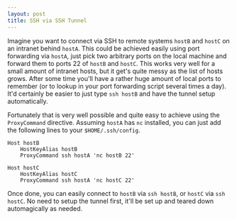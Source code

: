 ```yaml
---
layout: post
title: SSH via SSH Tunnel
---
```


Imagine you want to connect via SSH to remote systems `hostB` and `hostC` on an intranet behind `hostA`. This could be achieved easily using port forwarding via `hostA`, just pick two arbitrary ports on the local machine and forward them to ports 22 of `hostB` and `hostC`. This works very well for a small amount of intranet hosts, but it get's quite messy as the list of hosts grows. After some time you'll have a rather huge amount of local ports to remember (or to lookup in your port forwarding script several times a day). It'd certainly be easier to just type `ssh hostB` and have the tunnel setup automatically.

Fortunately that is very well possible and quite easy to achieve using the `ProxyCommand` directive. Assuming `hostA` has `nc` installed, you can just add the following lines to your `$HOME/.ssh/config`.

```
Host hostB
    HostKeyAlias hostB
    ProxyCommand ssh hostA 'nc hostB 22'

Host hostC
    HostKeyAlias hostC
    ProxyCommand ssh hostA 'nc hostC 22'
```

Once done, you can easily connect to `hostB` via `ssh hostB`, or `hostC` via `ssh hostC`. No need to setup the tunnel first, it'll be set up and teared down automagically as needed.

